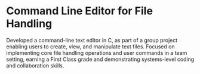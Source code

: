 # Command Line Editor for File Handling
Developed a command-line text editor in C, as part of a group project enabling users to create, view, and manipulate text files. Focused on implementing core file handling operations and user commands in a team setting, earning a First Class grade and demonstrating systems-level coding and collaboration skills.

